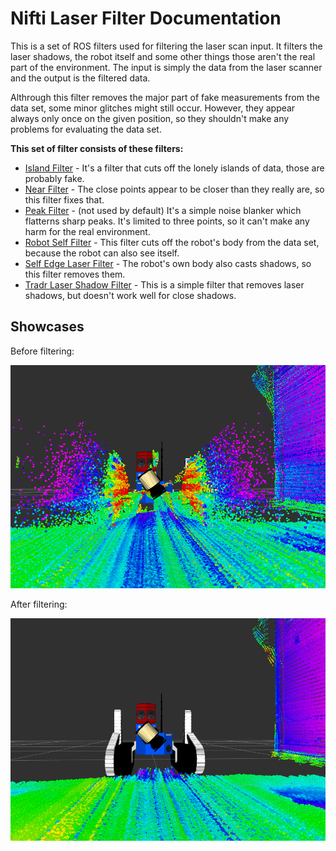 # Nifti Laser Filter Documentation

This is a set of ROS filters used for filtering the laser scan input. It filters the laser shadows, the robot itself and some other things those aren't the real part of the environment. The input is simply the data from the laser scanner and the output is the filtered data.

Althrough this filter removes the major part of fake measurements from the data set, some minor glitches might still occur. However, they appear always only once on the given position, so they shouldn't make any problems for evaluating the data set.

**This set of filter consists of these filters:**

* [Island Filter](IslandFilter.md) - It's a filter that cuts off the lonely islands of data, those are probably fake.
* [Near Filter](NearFilter.md) - The close points appear to be closer than they really are, so this filter fixes that.
* [Peak Filter](PeakFilter.md) - (not used by default) It's a simple noise blanker which flatterns sharp peaks. It's limited to three points, so it can't make any harm for the real environment.
* [Robot Self Filter](RobotSelfFilter.md) - This filter cuts off the robot's body from the data set, because the robot can also see itself.
* [Self Edge Laser Filter](SelfEdgeLaserFilter.md) - The robot's own body also casts shadows, so this filter removes them.
* [Tradr Laser Shadow Filter](TradrLaserShadowFilter.md) - This is a simple filter that removes laser shadows, but doesn't work well for close shadows.

## Showcases
Before filtering:

![picture](showcases/raw.png)

After filtering:

![picture](showcases/filtered.png)

